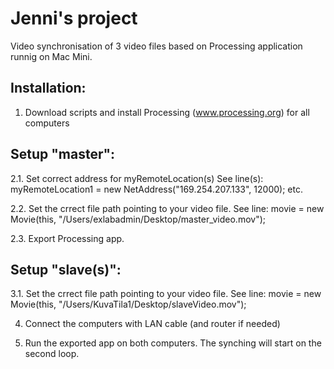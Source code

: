 # Jenni's project

Video synchronisation of 3 video files based on Processing application runnig on Mac Mini.

## Installation:

1. Download scripts and install Processing (www.processing.org) for all computers

## Setup "master":

2.1. Set correct address for myRemoteLocation(s) See line(s): myRemoteLocation1 = new NetAddress("169.254.207.133", 12000); etc.

2.2. Set the crrect file path pointing to your video file. See line:  movie = new Movie(this, "/Users/exlabadmin/Desktop/master_video.mov");

2.3. Export Processing app.


## Setup "slave(s)":

3.1. Set the crrect file path pointing to your video file. See line:  movie = new Movie(this, "/Users/KuvaTila1/Desktop/slaveVideo.mov");

4. Connect the computers with LAN cable (and router if needed)

5. Run the exported app on both computers. The synching will start on the second loop.
